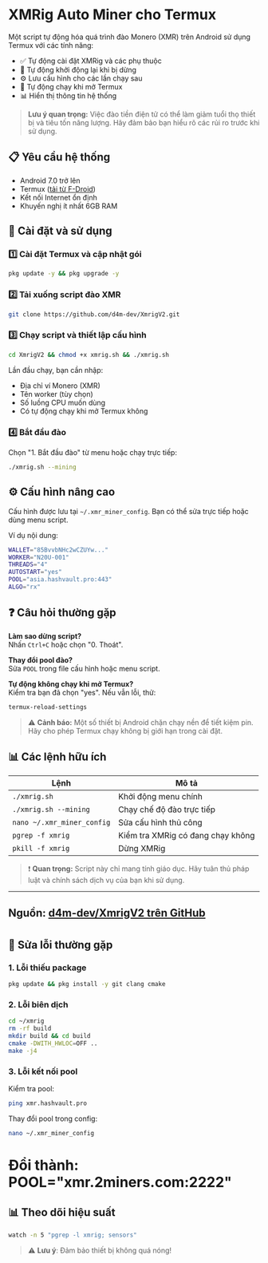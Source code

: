 # XMRig Auto Miner cho Termux

Một script tự động hóa quá trình đào Monero (XMR) trên Android sử dụng Termux với các tính năng:
- ✅ Tự động cài đặt XMRig và các phụ thuộc
- 🔄 Tự động khởi động lại khi bị dừng
- ⚙️ Lưu cấu hình cho các lần chạy sau
- 🚀 Tự động chạy khi mở Termux
- 📊 Hiển thị thông tin hệ thống

> **Lưu ý quan trọng:** Việc đào tiền điện tử có thể làm giảm tuổi thọ thiết bị và tiêu tốn năng lượng. Hãy đảm bảo bạn hiểu rõ các rủi ro trước khi sử dụng.

## 📋 Yêu cầu hệ thống
- Android 7.0 trở lên
- Termux ([tải từ F-Droid](https://f-droid.org/repo/com.termux_118.apk))
- Kết nối Internet ổn định
- Khuyến nghị ít nhất 6GB RAM

## 🚀 Cài đặt và sử dụng

### 1️⃣ Cài đặt Termux và cập nhật gói
```bash
pkg update -y && pkg upgrade -y
```

### 2️⃣ Tải xuống script đào XMR
```bash
git clone https://github.com/d4m-dev/XmrigV2.git
```

### 3️⃣ Chạy script và thiết lập cấu hình
```bash
cd XmrigV2 && chmod +x xmrig.sh && ./xmrig.sh
```
Lần đầu chạy, bạn cần nhập:
- Địa chỉ ví Monero (XMR)
- Tên worker (tùy chọn)
- Số luồng CPU muốn dùng
- Có tự động chạy khi mở Termux không

### 4️⃣ Bắt đầu đào
Chọn "1. Bắt đầu đào" từ menu hoặc chạy trực tiếp:
```bash
./xmrig.sh --mining
```

## ⚙️ Cấu hình nâng cao

Cấu hình được lưu tại `~/.xmr_miner_config`. Bạn có thể sửa trực tiếp hoặc dùng menu script.

Ví dụ nội dung:
```bash
WALLET="85BvvbNHc2wCZUYw..."
WORKER="N20U-001"
THREADS="4"
AUTOSTART="yes"
POOL="asia.hashvault.pro:443"
ALGO="rx"
```

## ❓ Câu hỏi thường gặp

**Làm sao dừng script?**  
Nhấn `Ctrl+C` hoặc chọn "0. Thoát".

**Thay đổi pool đào?**  
Sửa `POOL` trong file cấu hình hoặc menu script.

**Tự động không chạy khi mở Termux?**  
Kiểm tra bạn đã chọn "yes". Nếu vẫn lỗi, thử:
```bash
termux-reload-settings
```

> ⚠️ **Cảnh báo:** Một số thiết bị Android chặn chạy nền để tiết kiệm pin. Hãy cho phép Termux chạy không bị giới hạn trong cài đặt.

## 📊 Các lệnh hữu ích

| Lệnh | Mô tả |
|------|-------|
| `./xmrig.sh` | Khởi động menu chính |
| `./xmrig.sh --mining` | Chạy chế độ đào trực tiếp |
| `nano ~/.xmr_miner_config` | Sửa cấu hình thủ công |
| `pgrep -f xmrig` | Kiểm tra XMRig có đang chạy không |
| `pkill -f xmrig` | Dừng XMRig |

> ❗ **Quan trọng:** Script này chỉ mang tính giáo dục. Hãy tuân thủ pháp luật và chính sách dịch vụ của bạn khi sử dụng.

---
**Nguồn:** [d4m-dev/XmrigV2 trên GitHub](https://github.com/d4m-dev/XmrigV2/)
---
#
## 🔧 Sửa lỗi thường gặp

### 1. Lỗi thiếu package
```bash
pkg update && pkg install -y git clang cmake
```

### 2. Lỗi biên dịch
```bash
cd ~/xmrig
rm -rf build
mkdir build && cd build
cmake -DWITH_HWLOC=OFF ..
make -j4
```

### 3. Lỗi kết nối pool
Kiểm tra pool:
```bash
ping xmr.hashvault.pro
```

Thay đổi pool trong config:
```bash
nano ~/.xmr_miner_config
```
# Đổi thành: POOL="xmr.2miners.com:2222"

## 📊 Theo dõi hiệu suất
```bash
watch -n 5 "pgrep -l xmrig; sensors"
```

> ⚠️ **Lưu ý**: Đảm bảo thiết bị không quá nóng!
```
